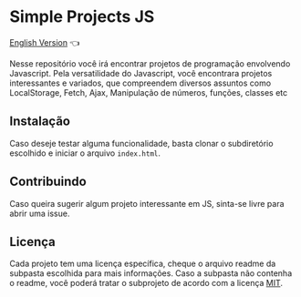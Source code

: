# Simple Projects JS

<a href="https://github.com/ItaloPussi/simpleProjectsJS/blob/master/readme.md">English Version</a> 👈

Nesse repositório você irá encontrar projetos de programação envolvendo Javascript. Pela versatilidade do Javascript, você encontrara projetos interessantes e variados, que compreendem diversos assuntos como LocalStorage, Fetch, Ajax, Manipulação de números, funções, classes etc 

## Instalação

Caso deseje testar alguma funcionalidade, basta clonar o subdiretório escolhido e iniciar o arquivo ```index.html```.

## Contribuindo
Caso queira sugerir algum projeto interessante em JS, sinta-se livre para abrir uma issue. 

## Licença
Cada projeto tem uma licença específica, cheque o arquivo readme da subpasta escolhida para mais informações.
Caso a subpasta não contenha o readme, você poderá tratar o subprojeto de acordo com a licença [MIT](https://choosealicense.com/licenses/mit/).
